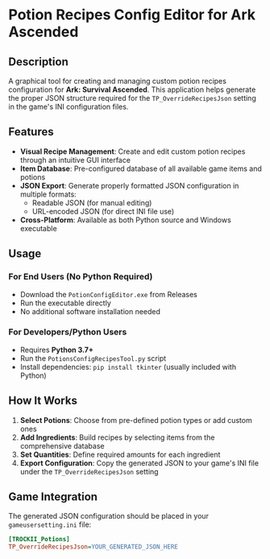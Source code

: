 # Potion Recipes Config Editor for Ark Ascended

## Description

A graphical tool for creating and managing custom potion recipes configuration for **Ark: Survival Ascended**. This application helps generate the proper JSON structure required for the `TP_OverrideRecipesJson` setting in the game's INI configuration files.

## Features

- **Visual Recipe Management**: Create and edit custom potion recipes through an intuitive GUI interface
- **Item Database**: Pre-configured database of all available game items and potions
- **JSON Export**: Generate properly formatted JSON configuration in multiple formats:
  - Readable JSON (for manual editing)
  - URL-encoded JSON (for direct INI file use)
- **Cross-Platform**: Available as both Python source and Windows executable

## Usage

### For End Users (No Python Required)
- Download the `PotionConfigEditor.exe` from Releases
- Run the executable directly
- No additional software installation needed

### For Developers/Python Users
- Requires **Python 3.7+**
- Run the `PotionsConfigRecipesTool.py` script
- Install dependencies: `pip install tkinter` (usually included with Python)

## How It Works

1. **Select Potions**: Choose from pre-defined potion types or add custom ones
2. **Add Ingredients**: Build recipes by selecting items from the comprehensive database
3. **Set Quantities**: Define required amounts for each ingredient
4. **Export Configuration**: Copy the generated JSON to your game's INI file under the `TP_OverrideRecipesJson` setting

## Game Integration

The generated JSON configuration should be placed in your `gameusersetting.ini` file:

```ini
[TROCKII_Potions]
TP_OverrideRecipesJson=YOUR_GENERATED_JSON_HERE
